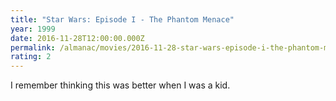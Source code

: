 ```yaml
---
title: "Star Wars: Episode I - The Phantom Menace"
year: 1999
date: 2016-11-28T12:00:00.000Z
permalink: /almanac/movies/2016-11-28-star-wars-episode-i-the-phantom-menace/index.html
rating: 2
---
```


I remember thinking this was better when I was a kid.
